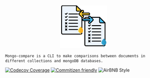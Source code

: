 
<p align="center">
<a href="https://github.com/brunohafonso95/mongo-compare" target="blank"><img src="mongo-compare-logo.png" width="150" alt="Mongo Compare Logo" /></a>
</p>

    Mongo-compare is a CLI to make comparisons between documents in different collections and mongoDB databases.
[![Codecov Coverage](https://img.shields.io/codecov/c/github/brunohafonso95/mongo-compare/coverage.svg?style=flat-square)](https://codecov.io/gh/brunohafonso95/mongo-compare/)
[![Commitizen friendly](https://img.shields.io/badge/commitizen-friendly-brightgreen.svg)](http://commitizen.github.io/cz-cli/)
![AirBNB Style](https://camo.githubusercontent.com/1c5c800fbdabc79cfaca8c90dd47022a5b5c7486/68747470733a2f2f696d672e736869656c64732e696f2f62616467652f636f64652532307374796c652d616972626e622d627269676874677265656e2e7376673f7374796c653d666c61742d737175617265)
